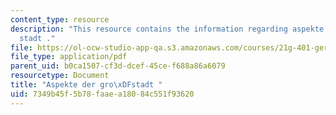 ```yaml
---
content_type: resource
description: "This resource contains the information regarding aspekte der gro\xDF\
  stadt ."
file: https://ol-ocw-studio-app-qa.s3.amazonaws.com/courses/21g-401-german-i-fall-2008/7349b45f5b78faaea18084c551f93620_MIT21G_401F08_groastadt.pdf
file_type: application/pdf
parent_uid: b0ca1507-cf3d-dcef-45ce-f688a86a6079
resourcetype: Document
title: "Aspekte der gro\xDFstadt "
uid: 7349b45f-5b78-faae-a180-84c551f93620
---
```

